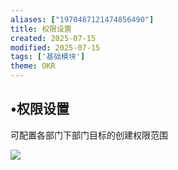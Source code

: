 ```yaml
---
aliases: ["1970487121474856490"]
title: 权限设置
created: 2025-07-15
modified: 2025-07-15
tags: ['基础模块']
theme: OKR
---
```


## •权限设置

可配置各部门下部门目标的创建权限范围

![](https://myhelpdoc.oss-cn-heyuan.aliyuncs.com/mdimages/3c3288e84074b093fad572916c25966e.jpg)

